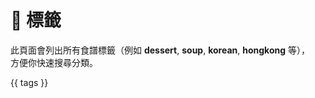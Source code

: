 # 🔖 標籤

此頁面會列出所有食譜標籤（例如 **dessert**, **soup**, **korean**, **hongkong** 等），  
方便你快速搜尋分類。

{{ tags }}
